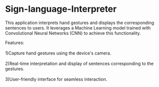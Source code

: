 # Sign-language-Interpreter

This application interprets hand gestures and displays the corresponding sentences to users. It leverages a Machine Learning model trained with Convolutional Neural Networks (CNN) to achieve this functionality.

Features:<br></br>
1)Capture hand gestures using the device's camera.<br></br>
2)Real-time interpretation and display of sentences corresponding to the gestures.<br></br>
3)User-friendly interface for seamless interaction.<br></br>
